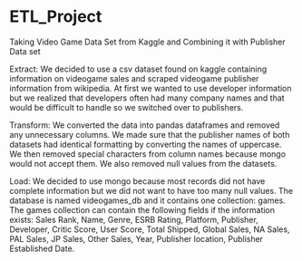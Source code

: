 # ETL_Project
Taking Video Game Data Set from Kaggle and Combining it with Publisher Data set

Extract:
  We decided to use a csv dataset found on kaggle containing information on videogame sales and scraped videogame publisher information from wikipedia. At first we wanted to use developer information but we realized that developers often had many company names and that would be difficult to handle so we switched over to publishers.
  
Transform:
  We converted the data into pandas dataframes and removed any unnecessary columns. We made sure that the publisher names of both datasets had identical formatting by converting the names of uppercase. We then removed special characters from column names because mongo would not accept them. We also removed null values from the datasets.
  
Load:
  We decided to use mongo because most records did not have complete information but we did not want to have too many null values. The database is named videogames_db and it contains one collection: games. The games collection can contain the following fields if the information exists: Sales Rank, Name, Genre, ESRB Rating, Platform, Publisher, Developer, Critic Score, User Score, Total Shipped, Global Sales, NA Sales, PAL Sales, JP Sales, Other Sales, Year, Publisher location, Publisher Established Date.
